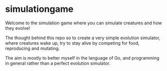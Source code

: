 # simulationgame
Welcome to the simulation game where you can simulate creatures and how they evolve!

The thought behind this repo so to create a very simple evolution simulator, where creatures wake up, try to stay alive by competing for food, reproducing and mutating.

The aim is mostly to better myself in the language of Go, and programming in general rather than a perfect evolution simulator.
